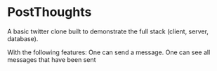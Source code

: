 # PostThoughts



A basic twitter clone built to demonstrate the full stack (client, server, database).

With the following features:
One can send a message.
One can see all messages that have been sent
